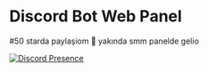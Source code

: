 # Discord Bot Web Panel

#50 starda paylaşiom 🍪
yakında smm panelde gelio

[![Discord Presence](https://lanyard-profile-readme.vercel.app/api/482541644944506880)](https://discord.com/users/482541644944506880)
